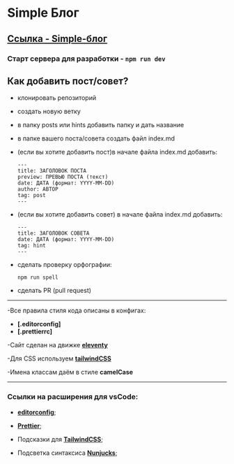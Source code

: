 # **Simple Блог**

## **[Ссылка - Simple-блог](https://simple-w-blog.netlify.app/)**

### Старт сервера для разработки - **`npm run dev`**

## Как добавить пост/совет?

-  клонировать репозиторий
-  создать новую ветку
-  в папку posts или hints добавить папку и дать название
-  в папке вашего поста/совета создать файл index.md
-  (если вы хотите добавить пост)в начале файла index.md добавить:

   ```
   ---
   title: ЗАГОЛОВОК ПОСТА
   preview: ПРЕВЬЮ ПОСТА (текст)
   date: ДАТА (формат: YYYY-MM-DD)
   author: АВТОР
   tag: post
   ---
   ```

-  (если вы хотите добавить совет) в начале файла index.md добавить:

   ```
   ---
   title: ЗАГОЛОВОК СОВЕТА
   date: ДАТА (формат: YYYY-MM-DD)
   tag: hint
   ---
   ```

-  сделать проверку орфографии:
   ```
   npm run spell
   ```
-  сделать PR (pull request)

---

-Все правила стиля кода описаны в конфигах:

-  **[.editorconfig]**
-  **[.prettierrc]**

-Сайт сделан на движке **[eleventy](https://www.11ty.dev/)**

-Для CSS используем **[tailwindCSS](https://tailwindcss.com/)**

-Имена классам даём в стиле **camelCase**

---

### Ссылки на расширения для vsCode:

-  **[editorconfig](https://marketplace.visualstudio.com/items?itemName=EditorConfig.EditorConfig)**;

-  **[Prettier](https://marketplace.visualstudio.com/items?itemName=esbenp.prettier-vscode)**;

-  Подсказки для **[TailwindCSS](https://marketplace.visualstudio.com/items?itemName=bradlc.vscode-tailwindcss)**;

-  Подсветка синтаксиса **[Nunjucks](https://marketplace.visualstudio.com/items?itemName=ronnidc.nunjucks)**;
